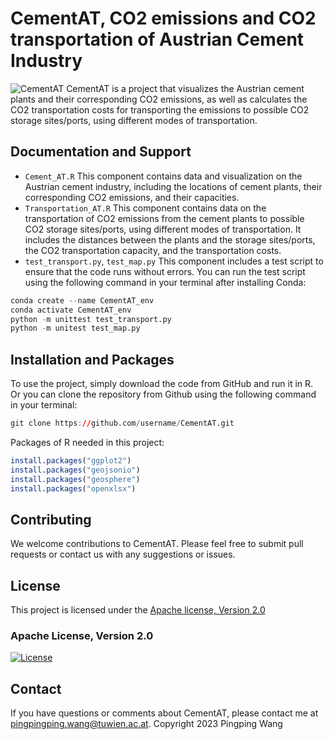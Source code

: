 # CementAT, CO2 emissions and CO2 transportation of Austrian Cement Industry

![CementAT](https://img.shields.io/badge/CementAT-v1.0-blue)
CementAT is a project that visualizes the Austrian cement plants and their corresponding CO2 emissions, as well as calculates the CO2 transportation costs for transporting the emissions to possible CO2 storage sites/ports, using different modes of transportation.

## Documentation and Support
* `Cement_AT.R`
This component contains data and visualization on the Austrian cement industry, including the locations of cement plants, their corresponding CO2 emissions, and their capacities.
* `Transportation_AT.R`
This component contains data on the transportation of CO2 emissions from the cement plants to possible CO2 storage sites/ports, using different modes of transportation. It includes the distances between the plants and the storage sites/ports, the CO2 transportation capacity, and the transportation costs.
* `test_transport.py`, `test_map.py`
This component includes a test script to ensure that the code runs without errors. You can run the test script using the following command in your terminal after installing Conda:
```r
conda create --name CementAT_env
conda activate CementAT_env
python -m unittest test_transport.py
python -m unitest test_map.py
```

## Installation and Packages
To use the project, simply download the code from GitHub and run it in R. Or you can clone the repository from Github using the following command in your terminal:
```r 
git clone https://github.com/username/CementAT.git
```

Packages of R needed in this project:
```r 
install.packages("ggplot2")
install.packages("geojsonio")
install.packages("geosphere")
install.packages("openxlsx")
```


## Contributing
We welcome contributions to CementAT. Please feel free to submit pull requests or contact us with any suggestions or issues.

## License
This project is licensed under the [Apache license, Version 2.0](https://github.com/Pingping1997/CementAT/blob/main/LICENSE)
### Apache License, Version 2.0
[![License](https://img.shields.io/badge/License-Apache_2.0-blue.svg)](https://opensource.org/licenses/Apache-2.0)

## Contact
If you have questions or comments about CementAT, please contact me at pingpingping.wang@tuwien.ac.at.
Copyright 2023 Pingping Wang
